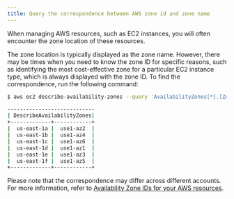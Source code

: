 ```yaml
---
title: Query the correspondence between AWS zone id and zone name
---
```


When managing AWS resources, such as EC2 instances, you will often encounter the zone location of these resources. 

The zone location is typically displayed as the zone name. However, there may be times when you need to know the zone ID for specific reasons, such as identifying the most cost-effective zone for a particular EC2 instance type, which is always displayed with the zone ID. To find the correspondence, run the following command:
```sh
$ aws ec2 describe-availability-zones --query 'AvailabilityZones[*].[ZoneName,ZoneId]' --output table --region us-east-1

----------------------------
| DescribeAvailabilityZones|
+-------------+------------+
|  us-east-1a |  use1-az2  |
|  us-east-1b |  use1-az4  |
|  us-east-1c |  use1-az6  |
|  us-east-1d |  use1-az1  |
|  us-east-1e |  use1-az3  |
|  us-east-1f |  use1-az5  |
+-------------+------------+
```

Please note that the correspondence may differ across different accounts. For more information, refer to [Availability Zone IDs for your AWS resources](https://docs.aws.amazon.com/ram/latest/userguide/working-with-az-ids.html).